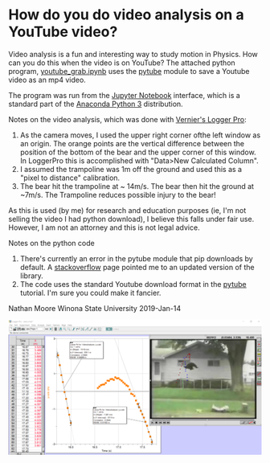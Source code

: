 # How do you do video analysis on a YouTube video?

Video analysis is a fun and interesting way to study motion in Physics.  How can you do this when the video is on YouTube?  The attached python program, [youtube_grab.ipynb](./youtube_grab.ipynb) uses the [pytube](https://pypi.org/project/pytube/) module to save a Youtube video as an mp4 video.  

The program was run from the [Jupyter Notebook](https://jupyter.org/) interface, which is a standard part of the [Anaconda Python 3](https://www.anaconda.com/download/) distribution.  

Notes on the video analysis, which was done with [Vernier's Logger Pro](https://www.vernier.com/products/software/lp/):
1. As the camera moves, I used the upper right corner ofthe left window as an origin.  The orange points are the vertical difference between the position of the bottom of the bear and the upper corner of this window.  In LoggerPro this is accomplished with "Data>New Calculated Column".
2. I assumed the trampoline was 1m off the ground and used this as a "pixel to distance" calibration.
3. The bear hit the trampoline at ~ 14m/s.  The bear then hit the ground at ~7m/s.  The Trampoline reduces possible injury to the bear!

As this is used (by me) for research and education purposes (ie, I'm not selling the video I had python download), I believe this falls under fair use.  However, I am not an attorney and this is not legal advice.

Notes on the python code
1. There's currently an error in the pytube module that pip downloads by default.  A [stackoverflow](https://stackoverflow.com/questions/54028675/) page pointed me to an updated version of the library.
2. The code uses the standard Youtube download format in the [pytube](https://pypi.org/project/pytube/) tutorial.  I'm sure you could make it fancier.  

Nathan Moore
Winona State University
2019-Jan-14

![A bear falls out of a tree, onto a trampoline](./bear_analysis_screenshot.png "Sleepy Bear")
